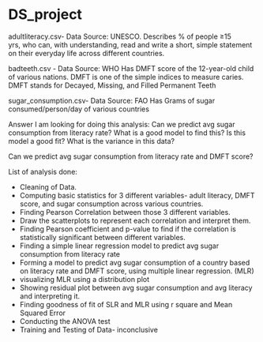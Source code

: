 # DS_project

adultliteracy.csv- Data Source: UNESCO. 
Describes % of people ≥15 yrs, who can, with understanding, read and write a short, simple statement on their everyday life across different countries.

badteeth.csv - Data Source: WHO 
Has DMFT score of the 12-year-old child of various nations. DMFT is one of the simple indices to measure caries. DMFT stands for Decayed, Missing, and Filled Permanent Teeth

sugar_consumption.csv- Data Source: FAO
Has Grams of sugar consumed/person/day of various countries

Answer I am looking for doing this analysis:
Can we predict avg sugar consumption from literacy rate? What is a good model to find this? Is this model a good fit? What is the variance in this data?

Can we predict avg sugar consumption from literacy rate and DMFT score? 


List of analysis done:

- Cleaning of Data.
- Computing basic statistics for 3 different variables- adult literacy, DMFT score, and sugar consumption across various countries.
- Finding Pearson Correlation between those 3 different variables.
- Draw the scatterplots to represent each correlation and interpret them.
- Finding Pearson coefficient and p-value to find if the correlation is statistically significant between different variables.
- Finding a simple linear regression model to predict avg sugar consumption from literacy rate
- Forming a model to predict avg sugar consumption of a country based on literacy rate and DMFT score, using multiple linear regression. (MLR)
- visualizing MLR using a distribution plot
- Showing residual plot between avg sugar consumption and avg literacy and interpreting it.
- Finding goodness of fit of SLR and MLR using r square and Mean Squared Error
- Conducting the ANOVA test
- Training and Testing of Data- inconclusive




